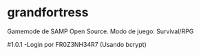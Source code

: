 # grandfortress
Gamemode de SAMP Open Source. Modo de juego: Survival/RPG

#1.0.1
 -Login por FR0Z3NH34R7 (Usando bcrypt)
